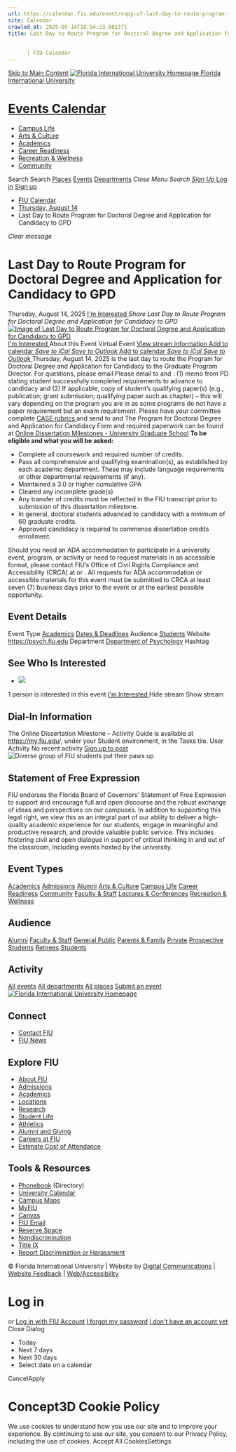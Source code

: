 ```yaml
---
url: https://calendar.fiu.edu/event/copy-of-last-day-to-route-program-for-doctoral-degree-and-application-for-candidacy-to-gpd-3460
site: Calendar
crawled_at: 2025-05-14T18:54:23.981371
title: Last Day to Route Program for Doctoral Degree and Application for Candidacy to GPD
    
    
      | FIU Calendar
---
```


[Skip to Main Content](https://calendar.fiu.edu/event/copy-of-last-day-to-route-program-for-doctoral-degree-and-application-for-candidacy-to-gpd-3460#main-content)
[![Florida International University Homepage](https://digicdn.fiu.edu/core/_assets/images/logo-top.png) Florida International University](https://www.fiu.edu)
# [Events Calendar ](https://calendar.fiu.edu/)
  * [Campus Life](https://calendar.fiu.edu/calendar?event_types%5B%5D=127595)
  * [Arts & Culture](https://calendar.fiu.edu/calendar?event_types%5B%5D=127590)
  * [Academics](https://calendar.fiu.edu/calendar?event_types%5B%5D=127582)
  * [Career Readiness](https://calendar.fiu.edu/calendar?event_types%5B%5D=127584)
  * [Recreation & Wellness](https://calendar.fiu.edu/calendar?event_types%5B%5D=127603)
  * [Community](https://calendar.fiu.edu/calendar?event_types%5B%5D=127601)


Search Search
[Places](https://calendar.fiu.edu/search/places) [Events](https://calendar.fiu.edu/calendar) [Departments](https://calendar.fiu.edu/search/departments)
_Close Menu_
_Search_ [ _Sign Up_ ](https://calendar.fiu.edu/signup)
[Log in](https://calendar.fiu.edu/auth/shib_login?previous_url=https%3A%2F%2Fcalendar.fiu.edu%2Fevent%2Fcopy-of-last-day-to-route-program-for-doctoral-degree-and-application-for-candidacy-to-gpd-3460) [Sign up](https://calendar.fiu.edu/signup)
  * [FIU Calendar](https://calendar.fiu.edu/)
  * [Thursday, August 14](https://calendar.fiu.edu/calendar/day/2025/8/14)
  * Last Day to Route Program for Doctoral Degree and Application for Candidacy to GPD


_Clear message_
# Last Day to Route Program for Doctoral Degree and Application for Candidacy to GPD
Thursday, August 14, 2025 
[ I'm Interested ](https://calendar.fiu.edu/event/47235769287654/confirm?return=https%3A%2F%2Fcalendar.fiu.edu%2Fevent%2Fcopy-of-last-day-to-route-program-for-doctoral-degree-and-application-for-candidacy-to-gpd-3460)
_Share Last Day to Route Program for Doctoral Degree and Application for Candidacy to GPD_
[ ![Image of Last Day to Route Program for Doctoral Degree and Application for Candidacy to GPD](https://localist-images.azureedge.net/photos/47235739005707/card/c523da5691a967f44d78f0ffd8bd2a714d960a3c.jpg) ](https://calendar.fiu.edu/photo/47235739005707)
[ I'm Interested ](https://calendar.fiu.edu/event/47235769287654/confirm?return=https%3A%2F%2Fcalendar.fiu.edu%2Fevent%2Fcopy-of-last-day-to-route-program-for-doctoral-degree-and-application-for-candidacy-to-gpd-3460)
About this Event
Virtual Event [View stream information ](https://calendar.fiu.edu/event/copy-of-last-day-to-route-program-for-doctoral-degree-and-application-for-candidacy-to-gpd-3460#about_stream)
[Add to calendar ](https://calendar.fiu.edu/event/copy-of-last-day-to-route-program-for-doctoral-degree-and-application-for-candidacy-to-gpd-3460)
[ _Save to iCal_ ](https://calendar.fiu.edu/event/copy-of-last-day-to-route-program-for-doctoral-degree-and-application-for-candidacy-to-gpd-3460.ics "Save to iCal") [ _Save to Outlook_ ](https://calendar.fiu.edu/event/copy-of-last-day-to-route-program-for-doctoral-degree-and-application-for-candidacy-to-gpd-3460.ics "Save to Outlook")
[Add to calendar ](https://calendar.fiu.edu/event/copy-of-last-day-to-route-program-for-doctoral-degree-and-application-for-candidacy-to-gpd-3460)
[ _Save to iCal_ ](https://calendar.fiu.edu/event/copy-of-last-day-to-route-program-for-doctoral-degree-and-application-for-candidacy-to-gpd-3460.ics "Save to iCal") [ _Save to Outlook_ ](https://calendar.fiu.edu/event/copy-of-last-day-to-route-program-for-doctoral-degree-and-application-for-candidacy-to-gpd-3460.ics "Save to Outlook")
Thursday, August 14, 2025 is the last day to route the Program for Doctoral Degree and Application for Candidacy to the Graduate Program Director. For questions, please email 
Please email to and : (1) memo from PD stating student successfully completed requirements to advance to candidacy and (2) If applicable, copy of student’s qualifying paper(s) (e.g., publication; grant submission; qualifying paper such as chapter) – this will vary depending on the program you are in as some programs do not have a paper requirement but an exam requirement.
Please have your committee complete [CASE rubrics ](https://case.fiu.edu/psychology/resources/_assets/graduate-student-rubrics.pdf)and send to and 
The Program for Doctoral Degree and Application for Candidacy Form and required paperwork can be found at [Online Dissertation Milestones - University Graduate School](https://gradschool.fiu.edu/online-dissertation-milestones)
**To be eligible and what you will be asked:**
  * Complete all coursework and required number of credits.
  * Pass all comprehensive and qualifying examination(s), as established by each academic department. These may include language requirements or other departmental requirements (if any).
  * Maintained a 3.0 or higher cumulative GPA
  * Cleared any incomplete grade(s)
  * Any transfer of credits must be reflected in the FIU transcript prior to submission of this dissertation milestone.
  * In general, doctoral students advanced to candidacy with a minimum of 60 graduate credits.
  * Approved candidacy is required to commence dissertation credits enrollment.


Should you need an ADA accommodation to participate in a university event, program, or activity or need to request materials in an accessible format, please contact FIU’s Office of Civil Rights Compliance and Accessibility (CRCA) at or . All requests for ADA accommodation or accessible materials for this event must be submitted to CRCA at least seven (7) business days prior to the event or at the earliest possible opportunity. 
## Event Details
Event Type
[Academics](https://calendar.fiu.edu/search/events?event_types%5B%5D=127582) [Dates & Deadlines](https://calendar.fiu.edu/search/events?event_types%5B%5D=127585)
Audience
[Students](https://calendar.fiu.edu/search/events?event_types%5B%5D=121719)
Website
<https://psych.fiu.edu>
Department
[Department of Psychology](https://calendar.fiu.edu/department/department_of_psychology)
Hashtag
##  See Who Is Interested 
  * ![](https://localist-images.azureedge.net/photos/664326/small/7eb1b843932ccca9c16245cc99f64d88370c9c69.jpg)


1 person  is interested in this event
[ I'm Interested ](https://calendar.fiu.edu/event/47235769287654/confirm?return=https%3A%2F%2Fcalendar.fiu.edu%2Fevent%2Fcopy-of-last-day-to-route-program-for-doctoral-degree-and-application-for-candidacy-to-gpd-3460)
Hide stream Show stream
## Dial-In Information
The Online Dissertation Milestone – Activity Guide is available at <https://my.fiu.edu>/, under your Student environment, in the Tasks tile.
User Activity
No recent activity
[Sign up to post](https://calendar.fiu.edu/auth/shib_login?previous_url=https%3A%2F%2Fcalendar.fiu.edu%2Fevent%2Fcopy-of-last-day-to-route-program-for-doctoral-degree-and-application-for-candidacy-to-gpd-3460)
![Diverse group of FIU students put their paws up](https://www.fiu.edu/_assets/images/thumbnail-students-paw.jpg)
## Statement of Free Expression
FIU endorses the Florida Board of Governors' Statement of Free Expression to support and encourage full and open discourse and the robust exchange of ideas and perspectives on our campuses. In addition to supporting this legal right, we view this as an integral part of our ability to deliver a high-quality academic experience for our students, engage in meaningful and productive research, and provide valuable public service. This includes fostering civil and open dialogue in support of critical thinking in and out of the classroom, including events hosted by the university.
## Event Types
[Academics](https://calendar.fiu.edu/calendar?event_types%5B%5D=127582)
[Admissions](https://calendar.fiu.edu/calendar?event_types%5B%5D=127583)
[Alumni](https://calendar.fiu.edu/calendar?event_types%5B%5D=127589)
[Arts & Culture](https://calendar.fiu.edu/calendar?event_types%5B%5D=127590)
[Campus Life](https://calendar.fiu.edu/calendar?event_types%5B%5D=127595)
[Career Readiness](https://calendar.fiu.edu/calendar?event_types%5B%5D=127584)
[Community](https://calendar.fiu.edu/calendar?event_types%5B%5D=127601)
[Faculty & Staff](https://calendar.fiu.edu/calendar?event_types%5B%5D=127602)
[Lectures & Conferences](https://calendar.fiu.edu/calendar?event_types%5B%5D=127587)
[Recreation & Wellness](https://calendar.fiu.edu/calendar?event_types%5B%5D=127603)
## Audience
[Alumni](https://calendar.fiu.edu/calendar?event_types%5B%5D=121721)
[Faculty & Staff](https://calendar.fiu.edu/calendar?event_types%5B%5D=121720)
[General Public](https://calendar.fiu.edu/calendar?event_types%5B%5D=121722)
[Parents & Family](https://calendar.fiu.edu/calendar?event_types%5B%5D=36918157286658)
[Private](https://calendar.fiu.edu/calendar?event_types%5B%5D=129753)
[Prospective Students](https://calendar.fiu.edu/calendar?event_types%5B%5D=121723)
[Retirees](https://calendar.fiu.edu/calendar?event_types%5B%5D=37290279036119)
[Students](https://calendar.fiu.edu/calendar?event_types%5B%5D=121719)
## Activity
[All events](https://calendar.fiu.edu/search?what=events)
[All departments](https://calendar.fiu.edu/search/departments)
[All places](https://calendar.fiu.edu/search?what=places)
[Submit an event](https://calendar.fiu.edu/admin/events/new/basic-information)
[ ![Florida International University Homepage](https://digicdn.fiu.edu/core/_assets/images/footer-logo.svg) ](https://www.fiu.edu/)
## Connect
  * [Contact FIU](https://www.fiu.edu/about/contact-us/index.html)
  * [FIU News](https://news.fiu.edu/)


## Explore FIU
  * [About FIU](https://www.fiu.edu/about/index.html)
  * [Admissions](https://www.fiu.edu/admissions/index.html)
  * [Academics](https://www.fiu.edu/academics/index.html)
  * [Locations](https://www.fiu.edu/locations/index.html)
  * [Research](https://www.fiu.edu/research/index.html)
  * [Student Life](https://www.fiu.edu/student-life/index.html)
  * [Athletics](https://www.fiu.edu/athletics/index.html)
  * [Alumni and Giving](https://www.fiu.edu/alumni-and-giving/index.html)
  * [Careers at FIU](https://hr.fiu.edu/careers/)
  * [Estimate Cost of Attendance](https://onestop.fiu.edu/finances/estimate-your-costs/)


## Tools & Resources
  * [Phonebook](https://phonebook.fiu.edu) (Directory)
  * [University Calendar](https://calendar.fiu.edu/)
  * [Campus Maps](https://campusmaps.fiu.edu/)
  * [MyFIU](https://my.fiu.edu/)
  * [Canvas](https://canvas.fiu.edu)
  * [FIU Email](http://mail.fiu.edu/)
  * [Reserve Space](https://reservespace.fiu.edu/make-reservation/)
  * [Nondiscrimination](https://ace.fiu.edu/civil-rights-and-accessibility/harassment-and-discrimination/)
  * [Title IX](https://ace.fiu.edu/title-ix/)
  * [Report Discrimination or Harassment](https://report.fiu.edu/)


© Florida International University  | Website by [Digital Communications](https://stratcomm.fiu.edu/digital-print/websites/) | [Website Feedback](https://webforms.fiu.edu/view.php?id=370774&element_5=https://calendar.fiu.edu/https://calendar.fiu.edu/) | [Web/Accessibility](https://accessibility.fiu.edu/)
# Log in
or
[Log in with FIU Account](https://calendar.fiu.edu/auth/shib_login?previous_url=https%3A%2F%2Fcalendar.fiu.edu%2Fevent%2Fcopy-of-last-day-to-route-program-for-doctoral-degree-and-application-for-candidacy-to-gpd-3460)
[I forgot my password](https://calendar.fiu.edu/auth/forgot) [I don't have an account yet](https://calendar.fiu.edu/signup)
Close Dialog
  * Today
  * Next 7 days
  * Next 30 days
  * Select date on a calendar


CancelApply
# Concept3D Cookie Policy
We use cookies to understand how you use our site and to improve your experience. By continuing to use our site, you consent to our Privacy Policy, including the use of cookies. 
Accept All CookiesSettings
